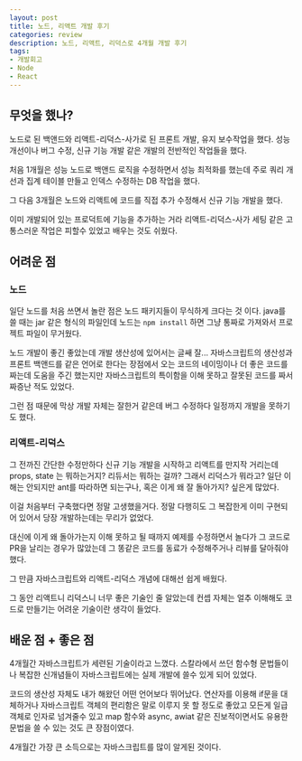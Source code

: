 ```yaml
---
layout: post
title: 노드, 리액트 개발 후기
categories: review
description: 노드, 리액트, 리덕스로 4개월 개발 후기
tags:
- 개발회고
- Node
- React
---
```


## 무엇을 했나?

노드로 된 백앤드와 리액트-리덕스-사가로 된 프론트 개발, 유지 보수작업을 했다. 성능 개선이나 버그 수정, 신규 기능 개발 같은 개발의 전반적인 작업들을 했다.

처음 1개월은 성능 노드로 백앤드 로직을 수정하면서 성능 최적화를 했는데 주로 쿼리 개선과 집계 테이블 만들고 인덱스 수정하는 DB 작업을 했다.

그 다음 3개월은 노드와 리액트에 코드를 직접 추가 수정해서 신규 기능 개발을 했다.

이미 개발되어 있는 프로덕트에 기능을 추가하는 거라 리액트-리덕스-사가 세팅 같은 고통스러운 작업은 피할수 있었고 배우는 것도 쉬웠다.

## 어려운 점

### 노드

일단 노드를 처음 쓰면서 놀란 점은 노드 패키지들이 무식하게 크다는 것 이다. java를 쓸 때는 jar 같은 형식의 파일인데 노드는 `npm install` 하면 그냥 통짜로 가져와서 프로젝트 파일이 무거웠다.

노드 개발이 좋긴 좋았는데 개발 생산성에 있어서는 글쌔 잘... 자바스크립트의 생산성과 프론트 백앤드를 같은 언어로 한다는 장점에서 오는 코드의 네이밍이나 더 좋은 코드를 짜는데 도움을 주긴 했는지만
자바스크립트의 특이함을 이해 못하고 잘못된 코드를 짜서 짜증난 적도 있었다.
 
그런 점 때문에 막상 개발 자체는 잘한거 같은데 버그 수정하다 일정까지 개발을 못하기도 했다.

### 리액트-리덕스

그 전까진 간단한 수정만하다 신규 기능 개발을 시작하고 리액트를 만지작 거리는데 props, state 는 뭐하는거지?
리듀서는 뭐하는 걸까? 그래서 리덕스가 뭐라고? 일단 이해는 안되지만 ant를 따라하면 되는구나, 혹은 이게 왜 잘 돌아가지? 싶은게 많았다.

이걸 처음부터 구축했다면 정말 고생했을거다. 정말 다행히도 그 복잡한게 이미 구현되어 있어서 당장 개발하는데는 무리가 없었다.

대신에 이게 왜 돌아가는지 이해 못하고 될 때까지 예제를 수정하면서 놀다가 그 코드로 PR을 날리는 경우가 많았는데 그 똥같은 코드를 동료가 수정해주거나 리뷰를 달아줘야했다.

그 만큼 자바스크립트와 리액트-리덕스 개념에 대해선 쉽게 배웠다.

그 동안 리액트니 리덕스니 너무 좋은 기술인 줄 알았는데 컨셉 자체는 얼추 이해해도 코드로 만들기는 어려운 기술이란 생각이 들었다.

## 배운 점 + 좋은 점

4개월간 자바스크립트가 세련된 기술이라고 느꼈다. 스칼라에서 쓰던 함수형 문법들이나 복잡한 신개념들이 자바스크립트에는 실제 개발에 쓸수 있게 되어 있었다.

코드의 생산성 자체도 내가 해왔던 어떤 언어보다 뛰어났다. 연산자를 이용해 if문을 대체하거나 자바스크립트 객체의 편리함은 말로 이루지 못 할 정도로 좋았고
모든게 일급 객체로 인자로 넘겨줄수 있고 map 함수와 async, awiat 같은 진보적이면서도 유용한 문법을 쓸 수 있는 것도 큰 장점이였다.

4개월간 가장 큰 소득으로는 자바스크립트를 많이 알게된 것이다.